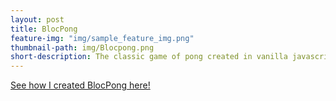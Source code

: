 ```yaml
---
layout: post
title: BlocPong
feature-img: "img/sample_feature_img.png"
thumbnail-path: img/Blocpong.png
short-description: The classic game of pong created in vanilla javascript
---
```


[See how I created BlocPong here!](https://github.com/alpeterson24/BlocPong)
